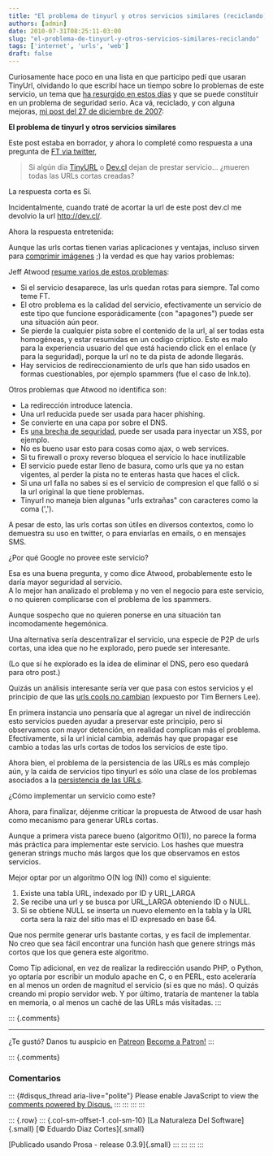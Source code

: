 ```yaml
---
title: "El problema de tinyurl y otros servicios similares (reciclando)"
authors: [admin]
date: 2010-07-31T08:25:11-03:00
slug: "el-problema-de-tinyurl-y-otros-servicios-similares-reciclando"
tags: ['internet', 'urls', 'web']
draft: false
---
```

 
Curiosamente hace poco en una lista en que participo pedí que usaran
TinyUrl, olvidando lo que escribí hace un tiempo sobre lo problemas de
este servicio, un tema que [ha resurgido en estos días](http://adactio.com/journal/1566) y que se puede constituir en un
problema de seguridad serio. Aca vá, reciclado, y con alguna mejoras,
[mi post del 27 de diciembre de 2007](/2007/12/el-problema-de-tinyurl-y-otros-servicios.html):

**El problema de tinyurl y otros servicios similares**

Este post estaba en borrador, y ahora lo completé como respuesta a una
pregunta de [FT via twitter](http://twitter.com/Francotirador),

> Si algún día [TinyURL](http://www.tinyurl.com/) o
> [Dev.cl](http://www.dev.cl/) dejan de prestar servicio\... ¿mueren
> todas las URLs cortas creadas?

La respuesta corta es Sí.

Incidentalmente, cuando traté de acortar la url de este post dev.cl me
devolvio la url <http://dev.cl/>.

Ahora la respuesta entretenida:

Aunque las urls cortas tienen varias aplicaciones y ventajas, incluso
sirven para [comprimir
imágenes](http://www.lnds.net/2006/12/wpeg_el_mejor_algoritmo_de_compresion.html)
;) la verdad es que hay varios problemas:

Jeff Atwood [resume varios de estos
problemas](http://www.codinghorror.com/blog/archives/000935.html):

-   Si el servicio desaparece, las urls quedan rotas para siempre. Tal
    como teme FT.
-   El otro problema es la calidad del servicio, efectivamente un
    servicio de este tipo que funcione esporádicamente (con
    \"apagones\") puede ser una situación aún peor.
-   Se pierde la cualquier pista sobre el contenido de la url, al ser
    todas esta homogéneas, y estar resumidas en un codigo críptico. Esto
    es malo para la experiencia usuario del que está haciendo click en
    el enlace (y para la seguridad), porque la url no te da pista de
    adonde llegarás.
-   Hay servicios de redireccionamiento de urls que han sido usados en
    formas cuestionables, por ejemplo spammers (fue el caso de lnk.to).

Otros problemas que Atwood no identifica son:

-   La redirección introduce latencia.
-   Una url reducida puede ser usada para hacer phishing.
-   Se convierte en una capa por sobre el DNS.
-   Es [una brecha de
    seguridad](http://unweary.com/2009/04/the-security-implications-of-url-shortening-services.html),
    puede ser usada para inyectar un XSS, por ejemplo.
-   No es bueno usar esto para cosas como ajax, o web services.
-   Si tu firewall o proxy reverso bloquea el servicio lo hace
    inutilizable
-   El servicio puede estar lleno de basura, como urls que ya no estan
    vigentes, al perder la pista no te enteras hasta que haces el click.
-   Si una url falla no sabes si es el servicio de compresion el que
    falló o si la url original la que tiene problemas.
-   Tinyurl no maneja bien algunas \"urls extrañas\" con caracteres como
    la coma (\',\').

A pesar de esto, las urls cortas son útiles en diversos contextos, como
lo demuestra su uso en twitter, o para enviarlas en emails, o en
mensajes SMS.

¿Por qué Google no provee este servicio?

Esa es una buena pregunta, y como dice Atwood, probablemente esto le
daría mayor seguridad al servicio.\
A lo mejor han analizado el problema y no ven el negocio para este
servicio, o no quieren complicarse con el problema de los spammers.

Aunque sospecho que no quieren ponerse en una situación tan
incomodamente hegemónica.

Una alternativa sería descentralizar el servicio, una especie de P2P de
urls cortas, una idea que no he explorado, pero puede ser interesante.

(Lo que sí he explorado es la idea de eliminar el DNS, pero eso quedará
para otro post.)

Quizás un análisis interesante sería ver que pasa con estos servicios y
el principio de que las [urls cools no
cambian](http://www.w3.org/Provider/Style/URI) (expuesto por Tim Berners
Lee).

En primera instancia uno pensaría que al agregar un nivel de indirección
esto servicios pueden ayudar a preservar este principio, pero si
observamos con mayor detención, en realidad complican más el problema.\
Efectivamente, si la url inicial cambia, además hay que propagar ese
cambio a todas las urls cortas de todos los servicios de este tipo.

Ahora bien, el problema de la persistencia de las URLs es más complejo
aún, y la caida de servicios tipo tinyurl es sólo una clase de los
problemas asociados a la [persistencia de las
URLs](http://www.w3.org/DesignIssues/PersistentDomains.html).

¿Cómo implementar un servicio como este?

Ahora, para finalizar, déjenme criticar la propuesta de Atwood de usar
hash como mecanismo para generar URLs cortas.

Aunque a primera vista parece bueno (algoritmo O(1)), no parece la forma
más práctica para implementar este servicio. Los hashes que muestra
generan strings mucho más largos que los que observamos en estos
servicios.

Mejor optar por un algoritmo O(N log (N)) como el siguiente:

1.  Existe una tabla URL, indexado por ID y URL\_LARGA
2.  Se recibe una url y se busca por URL\_LARGA obteniendo ID o NULL.
3.  Si se obtiene NULL se inserta un nuevo elemento en la tabla y la URL
    corta sera la raiz del sitio mas el ID expresado en base 64.

Que nos permite generar urls bastante cortas, y es facil de
implementar.\
No creo que sea fácil encontrar una función hash que genere strings más
cortos que los que genera este algoritmo.

Como Tip adicional, en vez de realizar la redirección usando PHP, o
Python, yo optaría por escribir un modulo apache en C, o en PERL, esto
aceleraría en al menos un orden de magnitud el servicio (si es que no
más). O quizás creando mi propio servidor web. Y por último, trataría de
mantener la tabla en memoria, o al menos un caché de las URLs más
visitadas.
:::

::: {.comments}

------------------------------------------------------------------------

¿Te gustó? Danos tu auspicio en [Patreon](https://www.patreon.com/lnds)
[Become a Patron!](https://www.patreon.com/bePatron?u=6503283)
:::

::: {.comments}
### Comentarios

::: {#disqus_thread aria-live="polite"}
Please enable JavaScript to view the [comments powered by
Disqus.](https://disqus.com/?ref_noscript)
:::
:::
:::
:::

::: {.row}
::: {.col-sm-offset-1 .col-sm-10}
[La Naturaleza Del Software]{.small} [© Eduardo Diaz Cortes]{.small}

[Publicado usando Prosa - release 0.3.9]{.small}
:::
:::
:::
:::
